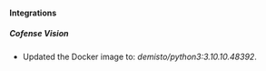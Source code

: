#### Integrations
##### Cofense Vision
- Updated the Docker image to: *demisto/python3:3.10.10.48392*.
